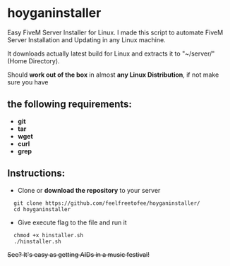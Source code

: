 # hoyganinstaller
Easy FiveM Server Installer for Linux.
I made this script to automate FiveM Server Installation and Updating in any Linux machine.

It downloads actually latest build for Linux and extracts it to "~/server/" (Home Directory).

Should **work out of the box** in almost **any Linux Distribution**, if not make sure you have
## the following requirements:
  - **git**
  - **tar**
  - **wget**
  - **curl**
  - **grep**

## Instructions:
  - Clone or **download the repository** to your server
```
  git clone https://github.com/feelfreetofee/hoyganinstaller/
  cd hoyganinstaller
```
  - Give execute flag to the file and run it
```
  chmod +x hinstaller.sh
  ./hinstaller.sh
```

~~See? It's easy as getting AIDs in a music festival!~~

